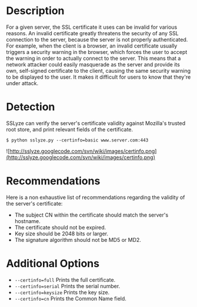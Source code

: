 # Description #
For a given server, the SSL certificate it uses can be invalid for various reasons. An invalid certificate greatly threatens the security of any SSL connection to the server, because the server is not properly authenticated.
For example, when the client is a browser, an invalid certificate usually triggers a security warning in the browser, which forces the user to accept the warning in order to actually connect to the server. This means that a network attacker could easily masquerade as the server and provide its own, self-signed certificate to the client, causing the same security warning to be displayed to the user. It makes it difficult for users to know that they're under attack.



# Detection #

SSLyze can verify the server's certificate validity against Mozilla's trusted root store, and print relevant fields of the certificate.

`$ python sslyze.py --certinfo=basic www.server.com:443`

![http://sslyze.googlecode.com/svn/wiki/images/certinfo.png](http://sslyze.googlecode.com/svn/wiki/images/certinfo.png)


# Recommendations #
Here is a non exhaustive list of recommendations regarding the validity of the server's certificate:
  * The subject CN within the certificate should match the server's hostname.
  * The certificate should not be expired.
  * Key size should be 2048 bits or larger.
  * The signature algorithm should not be MD5 or MD2.

# Additional Options #
  * `--certinfo=full` Prints the full certificate.
  * `--certinfo=serial` Prints the serial number.
  * `--certinfo=keysize` Prints the key size.
  * `--certinfo=cn` Prints the Common Name field.